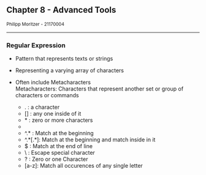 ## Chapter 8 - Advanced Tools
<small>Philipp Moritzer - 21170004</small>
<hr/>

### Regular Expression

- Pattern that represents texts or strings

- Representing a varying array of characters

- Often include Metacharacters  
Metacharacters: Characters that represent another set or group of characters or commands
  - . : a character
  - [] : any one inside of it
  - \* : zero or more characters
  - [^.*]: Do NOT match any inside of it
  - ^.* : Match at the beginning
  - ^.\*[.*]: Match at the beginning and match inside in it
  - $ : Match at the end of line
  - \\ : Escape special character
  - ? : Zero or one Character
  - [a-z]: Match all occurences of any single letter 